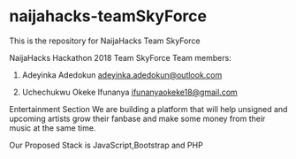 # naijahacks-teamSkyForce
This is the repository for NaijaHacks Team SkyForce

NaijaHacks Hackathon 2018 
Team SkyForce
Team members:
1. Adeyinka Adedokun
adeyinka.adedokun@outlook.com

2. Uchechukwu Okeke Ifunanya
ifunanyaokeke18@gmail.com

Entertainment Section
We are building a platform that will help unsigned and upcoming artists 
grow their fanbase and make some money from their music at the same time.

Our Proposed Stack is JavaScript,Bootstrap and PHP


